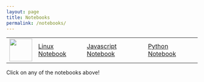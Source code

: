 ```yaml
---
layout: page
title: Notebooks
permalink: /notebooks/
---
```


<table>
    <tr>
        <td><img src="/Bailey-GitHub-Playground//images/chem.png" height="60" title="" alt=""></td>
        <td><a href="https://github.com/bloooooooooob/Bailey-GitHub-Playground/blob/main/_notebooks/sprint1/linux_notebook.ipynb">Linux Notebook</a></td>
        <td><a href="https://github.com/bloooooooooob/Bailey-GitHub-Playground/blob/main/_notebooks/sprint1/javascript_notebook.ipynb">Javascript Notebook</a></td>
        <td><a href="https://github.com/bloooooooooob/Bailey-GitHub-Playground/blob/main/_notebooks/sprint1/python_notebook.ipynb">Python Notebook</a></td>
    </tr>
</table>





Click on any of the notebooks above!